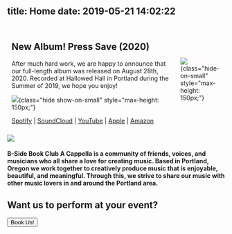 title: Home
date: 2019-05-21 14:02:22
---
<section style="display: flex; justify-content: center; flex-direction: column; border: 1px #000;">

<div style="display: flex; flex-direction: row; align-items: center; justify-content: center;">

<div style="padding: 10px; max-width: 500px;">

# New Album! Press Save (2020)

After much hard work, we are happy to announce that our full-length album was released on August 28th, 2020. Recorded at Hallowed Hall in Portland during the Summer of 2019, we hope you enjoy!

![](/img/B-side-Book-Club-Press-Save-2020.jpg){class="hide show-on-small" style="max-height: 150px;"}

[Spotify](https://open.spotify.com/album/73Z14NOvoeLWfJqKSrwW6n?si=D64MODqHQ1mS5I_N1Y4_fA) | [SoundCloud](https://soundcloud.com/bsidebookclub/sets/press-save) | [YouTube](https://music.youtube.com/playlist?list=OLAK5uy_m6XQXulYYltR7P5sRJrke0N26MO1m3r0E) | [Apple](https://music.apple.com/us/album/press-save/1527145058) | [Amazon](https://smile.amazon.com/Press-Save-B-Side-Book-Club/dp/B08FL5JBKD/)

</div>

![](/img/B-side-Book-Club-Press-Save-2020.jpg){class="hide-on-small" style="max-height: 150px;"}

</div>

</section>

<img class="homeImg marginCenter z-depth-5" style="max-height: 550px;width: auto;max-width: 100%;" src="/img/bsidecollage.jpg">


#### B-Side Book Club A Cappella is a community of friends, voices, and musicians who all share a love for creating music. Based in Portland, Oregon we work together to creatively produce music that is enjoyable, beautiful, and meaningful. Through this, we strive to share our music with other music lovers in and around the Portland area.


<div class="center">

## Want us to perform at your event?

<p><a href="/contact/" class="center" style="color: white;">
	<button class="z-depth-2 btn">Book Us!</button>
</a></p>
</div>